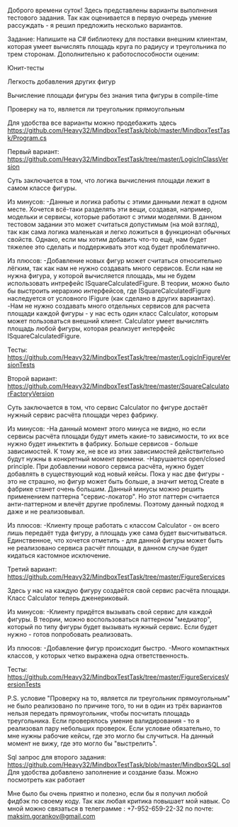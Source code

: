 Доброго времени суток! Здесь представлены варианты выполнения тестового задания.
Так как оценивается в первую очередь умение рассуждать - я решил предложить несколько вариантов.



Задание:
Напишите на C# библиотеку для поставки внешним клиентам, которая умеет вычислять площадь круга по радиусу и треугольника по трем сторонам. Дополнительно к работоспособности оценим:

Юнит-тесты

Легкость добавления других фигур

Вычисление площади фигуры без знания типа фигуры в compile-time

Проверку на то, является ли треугольник прямоугольным



Для удобства все варианты можно продебажить здесь https://github.com/Heavy32/MindboxTestTask/blob/master/MindboxTestTask/Program.cs

Первый вариант:
https://github.com/Heavy32/MindboxTestTask/tree/master/LogicInClassVersion

Суть заключается в том, что логика вычисления площади лежит в самом классе фигуры. 

Из минусов:
-Данные и логика работы с этими данными лежат в одном месте. Хочется всё-таки разделять эти вещи, создавая, например, модельки и сервисы, которые работают с этими моделями.
В данном тестовом задании это может считаться допустимым (на мой взгляд), так как сама логика маленькая и легко ложиться в функционал обычных свойств. Однако, если мы хотим добавить что-то ещё, нам будет тяжелее это сделать и поддерживать этот код будет проблематично.

Из плюсов:
-Добавление новых фигур может считаться относительно лёгким, так как нам не нужно создавать много сервисов. Если нам не нужна фигура, у которой вычисляется площадь, мы не будем использовать интрефейс ISquareCalculatedFigure. В теории,  можно было бы выстроить иерархию интерфейсов, где ISquareCalculatedFigure наследуется от условного IFigure (как сделано в других вариантах).
-Нам не нужно создавать много отдельных сервисов для расчета площади каждой фигуры - у нас есть один класс Calculator, которым может пользоваться внешний клиент. Calculator умеет вычислять площадь любой фигуры, которая реализует интерфейс ISquareCalculatedFigure.

Тесты: 
https://github.com/Heavy32/MindboxTestTask/tree/master/LogicInFigureVersionTests

Второй вариант:
https://github.com/Heavy32/MindboxTestTask/tree/master/SquareCalculatorFactoryVersion

Суть заключается в том, что сервис Calculator по фигуре достаёт нужный сервис расчёта площади через фабрику. 

Из минусов:
-На данный момент этого минуса не видно, но если сервисы расчёта площади будут иметь какие-то зависимости, то их все нужно будет иньектить в фабрику. Больше сервисов - больше зависимостей. К тому же, не все из этих зависимостей действительно будут нужны в конкретный момент времени.
-Нарушается open/closed principle. При добавлении нового сервиса расчёта, нужно будет добавлять в существующий код новый кейсы. Пока у нас две фигуры - это не страшно, но фигур может быть больше, а значит метод Create в фабрике станет очень большим.
Данный минусы можно решить применением паттерна "сервис-локатор". Но этот паттерн считается анти-паттерном и влечёт другие проблемы. Поэтому данный подход я даже и не реализовывал.

Из плюсов:
-Клиенту проще работать с классом Calculator - он всего лишь передаёт туда фигуру, а площадь уже сама будет высчитываться. Единственное, что хочется отметить - для данной фигуры может быть не реализовано сервиса расчёт площади, в данном случае будет кидаться кастомное исключение.


Третий вариант:
https://github.com/Heavy32/MindboxTestTask/tree/master/FigureServices

Здесь у нас на каждую фигуру создаётся свой сервис расчёта площади. Класс Calculator теперь дженериковый.

Из минусов:
-Клиенту придётся вызывать свой сервис для каждой фигуры. В теории, можно воспользоваться паттерном "медиатор", который по типу фигуры будет вызывать нужный сервис. Если будет нужно - готов попробовать реализовать.

Из плюсов:
-Добавление фигур происходит быстро.
-Много компактных классов, у которых четко выражена одна ответственность.

Тесты: 
https://github.com/Heavy32/MindboxTestTask/tree/master/FigureServicesVersionTests


P.S. условие "Проверку на то, является ли треугольник прямоугольным" не было реализовано по причине того, то ни в один из трёх вариантов нельзя передать прямоугольник, чтобы посчитать площадь треугольника.
Если проверялось умение валидирования - то я реализовал пару небольших проверок.
Если условие обязательно, то мне нужны рабочие кейсы, где это могло бы случиться. На данный момент не вижу, где это могло бы "выстрелить".


Sql запрос для второго задания: https://github.com/Heavy32/MindboxTestTask/blob/master/MindboxSQL.sql
Для удобства добавлено заполнение и создание базы. Можно посмотреть как работает

Мне было бы очень приятно и полезно, если бы я получил любой фидбэк по своему коду. Так как любая критика повышает мой навык.
Со мной можно связаться
в телеграмме : +7-952-659-22-32
по почте: maksim.gorankov@gmail.com

